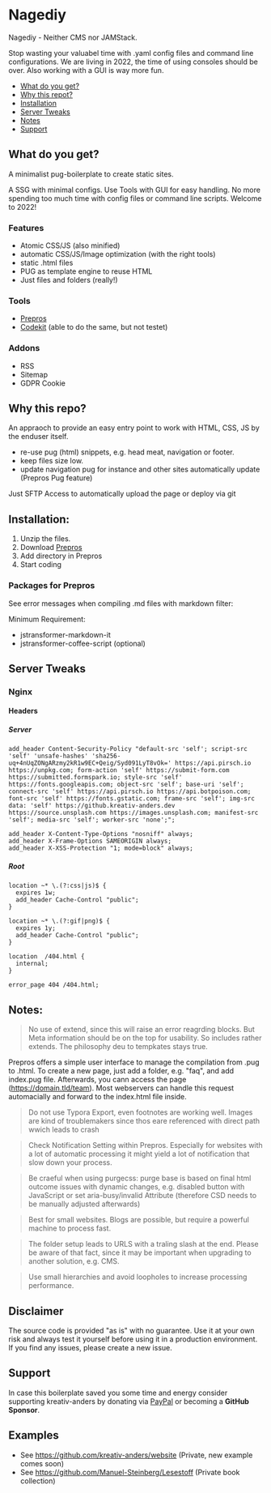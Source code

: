 # Nagediy

Nagediy - Neither CMS nor JAMStack.

Stop wasting your valuabel time with .yaml config files and command line configurations. We are living in 2022, the time of using consoles should be over. Also working with a GUI is way more fun. 

* [What do you get?](#what-do-you-get)
* [Why this repot?](#why-this-repo)
* [Installation](#installation)
* [Server Tweaks](#server-tweaks)
* [Notes](#notes)
* [Support](#support)  


## What do you get?
A minimalist pug-boilerplate to create static sites.

A SSG with minimal configs. Use Tools with GUI for easy handling. No more spending too much time with config files or command line scripts. Welcome to 2022!

### Features

- Atomic CSS/JS (also minified)
- automatic CSS/JS/Image optimization (with the right tools)
- static .html files
- PUG as template engine to reuse HTML
- Just files and folders (really!)

### Tools

- [Prepros](https://prepros.io/)
- [Codekit](https://codekitapp.com/) (able to do the same, but not testet)

### Addons

- RSS
- Sitemap
- GDPR Cookie

## Why this repo?
An appraoch to provide an easy entry point to work with HTML, CSS, JS by the enduser itself.

* re-use pug (html) snippets, e.g. head meat, navigation or footer.
* keep files size low.
* update navigation pug for instance and other sites automatically update (Prepros Pug feature)

Just SFTP Access to automatically upload the page or deploy via git

## Installation:
1. Unzip the files.
1. Download [Prepros](https://prepros.io/)
1. Add directory in Prepros
2. Start coding

### Packages for Prepros

See error messages when compiling .md files with markdown filter:

Minimum Requirement: 

- jstransformer-markdown-it
- jstransformer-coffee-script (optional)

## Server Tweaks

### Nginx

#### Headers

##### Server
```
add_header Content-Security-Policy "default-src 'self'; script-src 'self' 'unsafe-hashes' 'sha256-uq+4nUqZONgARzmy2kR1w9EC+Qeig/Syd091LyT8vOk=' https://api.pirsch.io https://unpkg.com; form-action 'self' https://submit-form.com https://submitted.formspark.io; style-src 'self' https://fonts.googleapis.com; object-src 'self'; base-uri 'self'; connect-src 'self' https://api.pirsch.io https://api.botpoison.com; font-src 'self' https://fonts.gstatic.com; frame-src 'self'; img-src data: 'self' https://github.kreativ-anders.dev https://source.unsplash.com https://images.unsplash.com; manifest-src 'self'; media-src 'self'; worker-src 'none';";

add_header X-Content-Type-Options "nosniff" always;
add_header X-Frame-Options SAMEORIGIN always;
add_header X-XSS-Protection "1; mode=block" always;
```

##### Root
```
location ~* \.(?:css|js)$ {
  expires 1w;
  add_header Cache-Control "public";
}

location ~* \.(?:gif|png)$ {
  expires 1y;
  add_header Cache-Control "public";
}

location  /404.html {
  internal;
}

error_page 404 /404.html;
```

## Notes:

> No use of extend, since this will raise an error reagrding blocks. But Meta information should be on the top for usability. So includes rather extends. The philosophy deu to tempkates stays true.

Prepros offers a simple user interface to manage the compilation from .pug to .html.
To create a new page, just add a folder, e.g. "faq", and add index.pug file. Afterwards, you cann access the page (https://domain.tld/team). Most webservers can handle this request automacially and forward to the index.html file inside.

> Do not use Typora Export, even footnotes are working well. Images are kind of troublemakers since thos eare referenced with direct path wwich leads to crash

> Check Notification Setting within Prepros. Especially for websites with a lot of automatic processing it might yield a lot of notification that slow down your process.

> Be craeful when using purgecss: purge base is based on final html outcome issues with dynamic changes, e.g. disabled button with JavaScript or set aria-busy/invalid Attribute (therefore CSD needs to be manually adjusted afterwards)

> Best for small websites. Blogs are possible, but require a powerful machine to process fast.

> The folder setup leads to URLS with a traling slash at the end. Please be aware of that fact, since it may be important when upgrading to another solution, e.g. CMS.

> Use small hierarchies and avoid loopholes to increase processing performance.


## Disclaimer
The source code is provided "as is" with no guarantee. Use it at your own risk and always test it yourself before using it in a production environment. If you find any issues, please create a new issue.

## Support

In case this boilerplate saved you some time and energy consider supporting kreativ-anders by donating via [PayPal](https://paypal.me/kreativanders) or becoming a **GitHub Sponsor**.

## Examples


- See https://github.com/kreativ-anders/website (Private, new example comes soon)
- See https://github.com/Manuel-Steinberg/Lesestoff (Private book collection)
